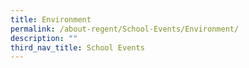 ```yaml
---
title: Environment
permalink: /about-regent/School-Events/Environment/
description: ""
third_nav_title: School Events
---
```

